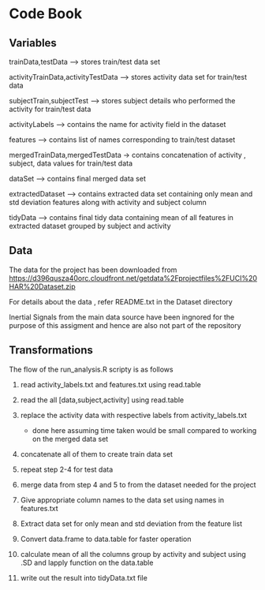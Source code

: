 Code Book
============

Variables
------------
trainData,testData --> stores train/test data set

activityTrainData,activityTestData --> stores activity data set for train/test data

subjectTrain,subjectTest --> stores subject details who performed the activity for train/test data

activityLabels --> contains the name for activity field in the dataset

features --> contains list of names corresponding to train/test dataset

mergedTrainData,mergedTestData -> contains concatenation of activity , subject, data values for train/test data

dataSet --> contains final merged data set 

extractedDataset --> contains extracted data set containing only mean and std deviation features along with activity and subject column

tidyData --> contains final tidy data containing mean of all features in extracted dataset grouped by subject and activity
 

Data
-------
The data for the project has been downloaded from
https://d396qusza40orc.cloudfront.net/getdata%2Fprojectfiles%2FUCI%20HAR%20Dataset.zip 

For details about the data , refer README.txt in the Dataset directory

Inertial Signals from the main data source have been ingnored for the purpose of this assigment
and hence are also not part of the repository


Transformations
----------------
The flow of the run_analysis.R scripty is as follows
1. read activity_labels.txt and features.txt using read.table

2. read the all [data,subject,activity] using read.table

3. replace the activity data with respective labels from activity_labels.txt
	* done here assuming time taken would be small compared to working on the merged data set

4. concatenate all of them to create train data set

5. repeat step 2-4 for test data

6. merge data from step 4 and 5 to from the dataset needed for the project

7. Give appropriate column names to the data set using names in features.txt

8. Extract data set for only mean and std deviation from the feature list

9. Convert data.frame to data.table for faster operation

10. calculate mean of all the columns group by activity and subject using .SD and lapply function on the data.table

11. write out the result into tidyData.txt file
